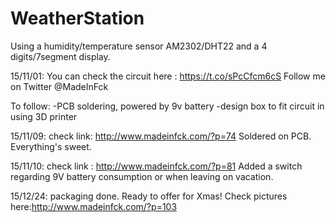 # WeatherStation
Using a humidity/temperature sensor AM2302/DHT22 and a 4 digits/7segment display.

15/11/01:
You can check the circuit here : https://t.co/sPcCfcm6cS
Follow me on Twitter @MadeInFck

To follow:
-PCB soldering, powered by 9v battery
-design box to fit circuit in using 3D printer

15/11/09:
check link: http://www.madeinfck.com/?p=74
Soldered on PCB. Everything's sweet.

15/11/10:
check link : http://www.madeinfck.com/?p=81
Added a switch regarding 9V battery consumption or when leaving on vacation.

15/12/24:
packaging done. Ready to offer for Xmas! Check pictures here:http://www.madeinfck.com/?p=103
